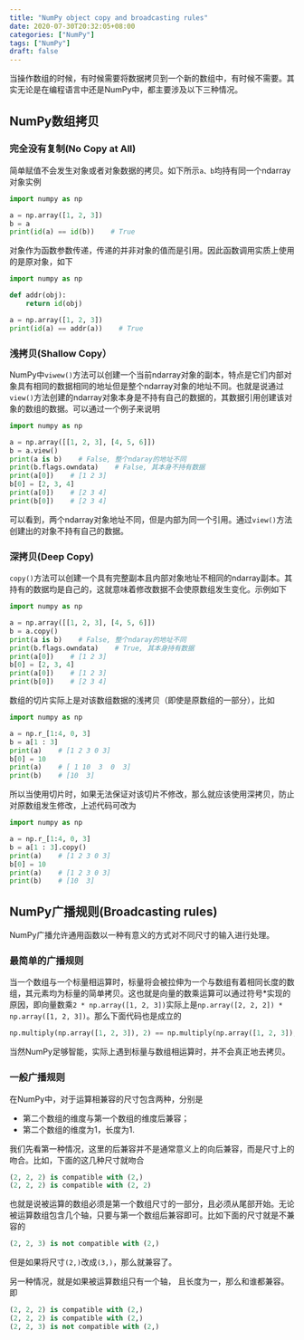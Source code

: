 ```yaml
---
title: "NumPy object copy and broadcasting rules"
date: 2020-07-30T20:32:05+08:00
categories: ["NumPy"]
tags: ["NumPy"]
draft: false
---
```


当操作数组的时候，有时候需要将数据拷贝到一个新的数组中，有时候不需要。其实无论是在编程语言中还是NumPy中，都主要涉及以下三种情况。

## **NumPy数组拷贝**

### **完全没有复制(No Copy at All)**

简单赋值不会发生对象或者对象数据的拷贝。如下所示`a、b`均持有同一个ndarray对象实例

```python
import numpy as np

a = np.array([1, 2, 3])
b = a
print(id(a) == id(b))    # True
```

对象作为函数参数传递，传递的并非对象的值而是引用。因此函数调用实质上使用的是原对象，如下

```python
import numpy as np

def addr(obj):
    return id(obj)

a = np.array([1, 2, 3])
print(id(a) == addr(a))    # True
```

### **浅拷贝(Shallow Copy）**

NumPy中`viwew()`方法可以创建一个当前ndarray对象的副本，特点是它们内部对象具有相同的数据相同的地址但是整个ndarray对象的地址不同。也就是说通过`view()`方法创建的ndarray对象本身是不持有自己的数据的，其数据引用创建该对象的数组的数据。可以通过一个例子来说明

```python
import numpy as np

a = np.array([[1, 2, 3], [4, 5, 6]])
b = a.view()
print(a is b)    # False, 整个ndaray的地址不同
print(b.flags.owndata)    # False, 其本身不持有数据
print(a[0])    # [1 2 3]
b[0] = [2, 3, 4]
print(a[0])    # [2 3 4]
print(b[0])    # [2 3 4]
```

可以看到，两个ndarray对象地址不同，但是内部为同一个引用。通过`view()`方法创建出的对象不持有自己的数据。

### **深拷贝(Deep Copy)**

`copy()`方法可以创建一个具有完整副本且内部对象地址不相同的ndarray副本。其持有的数据均是自己的，这就意味着修改数据不会使原数组发生变化。示例如下

```python
import numpy as np

a = np.array([[1, 2, 3], [4, 5, 6]])
b = a.copy()
print(a is b)    # False, 整个ndaray的地址不同
print(b.flags.owndata)    # True, 其本身持有数据
print(a[0])    # [1 2 3]
b[0] = [2, 3, 4]
print(a[0])    # [1 2 3]
print(b[0])    # [2 3 4]
```

数组的切片实际上是对该数组数据的浅拷贝（即使是原数组的一部分），比如

```python
import numpy as np

a = np.r_[1:4, 0, 3]
b = a[1 : 3]
print(a)    # [1 2 3 0 3]
b[0] = 10
print(a)    # [ 1 10  3  0  3]
print(b)    # [10  3]
```

所以当使用切片时，如果无法保证对该切片不修改，那么就应该使用深拷贝，防止对原数组发生修改，上述代码可改为

```python
import numpy as np

a = np.r_[1:4, 0, 3]
b = a[1 : 3].copy()
print(a)    # [1 2 3 0 3]
b[0] = 10
print(a)    # [1 2 3 0 3]
print(b)    # [10  3]
```

## **NumPy广播规则(Broadcasting rules)**

NumPy广播允许通用函数以一种有意义的方式对不同尺寸的输入进行处理。

### **最简单的广播规则**

当一个数组与一个标量相运算时，标量将会被拉伸为一个与数组有着相同长度的数组，其元素均为标量的简单拷贝。这也就是向量的数乘运算可以通过符号*实现的原因，即向量数乘`2 * np.array([1, 2, 3])`实际上是`np.array([2, 2, 2]) * np.array([1, 2, 3])`。那么下面代码也是成立的

```python
np.multiply(np.array([1, 2, 3]), 2) == np.multiply(np.array([1, 2, 3]), np.array([2, 2, 2]))
```

当然NumPy足够智能，实际上遇到标量与数组相运算时，并不会真正地去拷贝。

### **一般广播规则**

在NumPy中，对于运算相兼容的尺寸包含两种，分别是

+ 第二个数组的维度与第一个数组的维度后兼容；
+ 第二个数组的维度为1，长度为1.

我们先看第一种情况，这里的后兼容并不是通常意义上的向后兼容，而是尺寸上的吻合。比如，下面的这几种尺寸就吻合

```python
(2, 2, 2) is compatible with (2,)
(2, 2, 2) is compatible with (2, 2)
```

也就是说被运算的数组必须是第一个数组尺寸的一部分，且必须从尾部开始。无论被运算数组包含几个轴，只要与第一个数组后兼容即可。比如下面的尺寸就是不兼容的

```python
(2, 2, 3) is not compatible with (2,)
```

但是如果将尺寸`(2,)`改成`(3,)`，那么就兼容了。

另一种情况，就是如果被运算数组只有一个轴，	且长度为一，那么和谁都兼容。即

```python
(2, 2, 2) is compatible with (2,)
(2, 2, 2) is compatible with (2,)
(2, 2, 3) is not compatible with (2,)
```